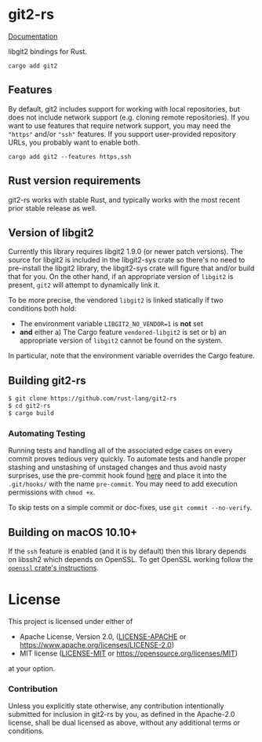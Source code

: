 # git2-rs

[Documentation](https://docs.rs/git2)

libgit2 bindings for Rust.

```
cargo add git2
```

## Features

By default, git2 includes support for working with local repositories, but does
not include network support (e.g. cloning remote repositories). If you want to
use features that require network support, you may need the `"https"` and/or
`"ssh"` features. If you support user-provided repository URLs, you probably
want to enable both.

```
cargo add git2 --features https,ssh
```

## Rust version requirements

git2-rs works with stable Rust, and typically works with the most recent prior
stable release as well.

## Version of libgit2

Currently this library requires libgit2 1.9.0 (or newer patch versions). The
source for libgit2 is included in the libgit2-sys crate so there's no need to
pre-install the libgit2 library, the libgit2-sys crate will figure that and/or
build that for you. On the other hand, if an appropriate version of `libgit2`
is present, `git2` will attempt to dynamically link it.

To be more precise, the vendored `libgit2` is linked statically if two
conditions both hold:

- The environment variable `LIBGIT2_NO_VENDOR=1` is **not** set
- **and** either a) The Cargo feature `vendored-libgit2` is set or b) an
  appropriate version of `libgit2` cannot be found on the system.

In particular, note that the environment variable overrides the Cargo feature.

## Building git2-rs

```sh
$ git clone https://github.com/rust-lang/git2-rs
$ cd git2-rs
$ cargo build
```

### Automating Testing

Running tests and handling all of the associated edge cases on every commit
proves tedious very quickly.  To automate tests and handle proper stashing and
unstashing of unstaged changes and thus avoid nasty surprises, use the
pre-commit hook found [here][pre-commit-hook] and place it into the
`.git/hooks/` with the name `pre-commit`.  You may need to add execution
permissions with `chmod +x`.

To skip tests on a simple commit or doc-fixes, use `git commit --no-verify`.

## Building on macOS 10.10+

If the `ssh` feature is enabled (and it is by default) then this library depends
on libssh2 which depends on OpenSSL. To get OpenSSL working follow the
[`openssl` crate's instructions](https://github.com/sfackler/rust-openssl/blob/master/openssl/src/lib.rs#L31).

# License

This project is licensed under either of

 * Apache License, Version 2.0, ([LICENSE-APACHE](LICENSE-APACHE) or
   https://www.apache.org/licenses/LICENSE-2.0)
 * MIT license ([LICENSE-MIT](LICENSE-MIT) or
   https://opensource.org/licenses/MIT)

at your option.

### Contribution

Unless you explicitly state otherwise, any contribution intentionally submitted
for inclusion in git2-rs by you, as defined in the Apache-2.0 license, shall be
dual licensed as above, without any additional terms or conditions.

[pre-commit-hook]: https://gist.github.com/glfmn/0c5e9e2b41b48007ed3497d11e3dbbfa
